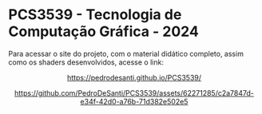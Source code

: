 # PCS3539 - Tecnologia de Computação Gráfica - 2024

Para acessar o site do projeto, com o material didático completo, assim como os shaders desenvolvidos, acesse o link:

<div align="center">

https://pedrodesanti.github.io/PCS3539/

https://github.com/PedroDeSanti/PCS3539/assets/62271285/c2a7847d-e34f-42d0-a76b-71d382e502e5

</div>
